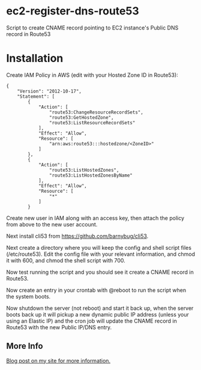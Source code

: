 # ec2-register-dns-route53
Script to create CNAME record pointing to EC2 instance's Public DNS record in Route53

# Installation

Create IAM Policy in AWS (edit <ZoneID> with your Hosted Zone ID in Route53):
```
{
    "Version": "2012-10-17",
    "Statement": [
        {
            "Action": [
                "route53:ChangeResourceRecordSets",
                "route53:GetHostedZone",
                "route53:ListResourceRecordSets"
            ],
            "Effect": "Allow",
            "Resource": [
                "arn:aws:route53:::hostedzone/<ZoneID>"
            ]
        },
        {
            "Action": [
                "route53:ListHostedZones",
                "route53:ListHostedZonesByName"
            ],
            "Effect": "Allow",
            "Resource": [
                "*"
            ]
        }
```
Create new user in IAM along with an access key, then attach the policy from above to the new user account.

Next install cli53 from https://github.com/barnybug/cli53.

Next create a directory where you will keep the config and shell script files (/etc/route53). Edit the config file with your relevant information, and chmod it with 600, and chmod the shell script with 700.

Now test running the script and you should see it create a CNAME record in Route53. 

Now create an entry in your crontab with @reboot to run the script when the system boots.

Now shutdown the server (not reboot) and start it back up, when the server boots back up it will pickup a new dynamic public IP address (unless your using an Elastic IP) and the cron job will update the CNAME record in Route53 with the new Public IP/DNS entry.

## More Info

[Blog post on my site for more information.](http://www.evergreenitco.com/evergreenit-blog/2015/3/1/script-to-register-dynamic-ec2-public-ip-with-route53-in-aws)
